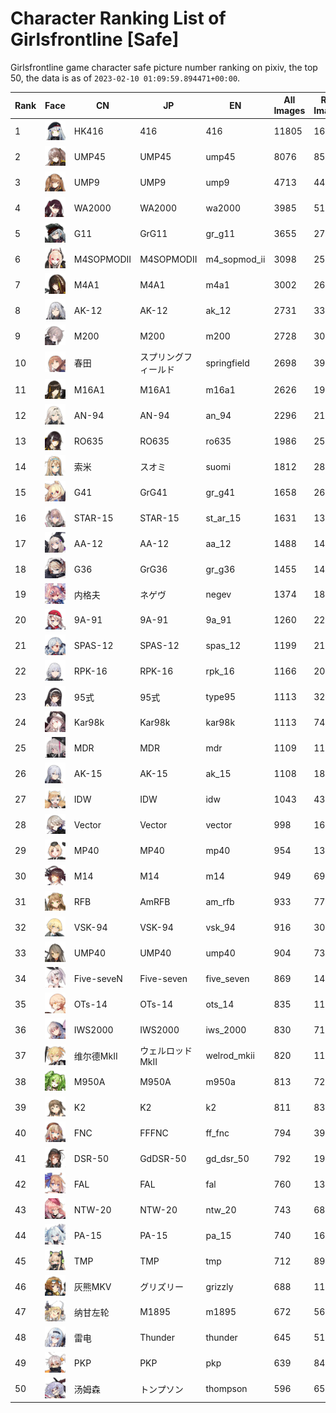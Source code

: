 # Character Ranking List of Girlsfrontline [Safe]

Girlsfrontline game character safe picture number ranking on pixiv, the top 50, the data is as of `2023-02-10 01:09:59.894471+00:00`.

|   Rank | Face                                            | CN         | JP         | EN           |   All Images |   R18 Images |
|--------|-------------------------------------------------|------------|------------|--------------|--------------|--------------|
|      1 | ![416](./images/logo_416.png)                   | HK416      | 416        | 416          |        11805 |         1629 |
|      2 | ![ump45](./images/logo_ump45.png)               | UMP45      | UMP45      | ump45        |         8076 |          858 |
|      3 | ![ump9](./images/logo_ump9.png)                 | UMP9       | UMP9       | ump9         |         4713 |          448 |
|      4 | ![wa2000](./images/logo_wa2000.png)             | WA2000     | WA2000     | wa2000       |         3985 |          515 |
|      5 | ![gr_g11](./images/logo_gr_g11.png)             | G11        | GrG11      | gr_g11       |         3655 |          274 |
|      6 | ![m4_sopmod_ii](./images/logo_m4_sopmod_ii.png) | M4SOPMODII | M4SOPMODII | m4_sopmod_ii |         3098 |          251 |
|      7 | ![m4a1](./images/logo_m4a1.png)                 | M4A1       | M4A1       | m4a1         |         3002 |          266 |
|      8 | ![ak_12](./images/logo_ak_12.png)               | AK-12      | AK-12      | ak_12        |         2731 |          336 |
|      9 | ![m200](./images/logo_m200.png)                 | M200       | M200       | m200         |         2728 |          308 |
|     10 | ![springfield](./images/logo_springfield.png)   | 春田         | スプリングフィールド | springfield  |         2698 |          399 |
|     11 | ![m16a1](./images/logo_m16a1.png)               | M16A1      | M16A1      | m16a1        |         2626 |          198 |
|     12 | ![an_94](./images/logo_an_94.png)               | AN-94      | AN-94      | an_94        |         2296 |          214 |
|     13 | ![ro635](./images/logo_ro635.png)               | RO635      | RO635      | ro635        |         1986 |          259 |
|     14 | ![suomi](./images/logo_suomi.png)               | 索米         | スオミ        | suomi        |         1812 |          281 |
|     15 | ![gr_g41](./images/logo_gr_g41.png)             | G41        | GrG41      | gr_g41       |         1658 |          260 |
|     16 | ![st_ar_15](./images/logo_st_ar_15.png)         | STAR-15    | STAR-15    | st_ar_15     |         1631 |          133 |
|     17 | ![aa_12](./images/logo_aa_12.png)               | AA-12      | AA-12      | aa_12        |         1488 |          142 |
|     18 | ![gr_g36](./images/logo_gr_g36.png)             | G36        | GrG36      | gr_g36       |         1455 |          143 |
|     19 | ![negev](./images/logo_negev.png)               | 内格夫        | ネゲヴ        | negev        |         1374 |          183 |
|     20 | ![9a_91](./images/logo_9a_91.png)               | 9A-91      | 9A-91      | 9a_91        |         1260 |          224 |
|     21 | ![spas_12](./images/logo_spas_12.png)           | SPAS-12    | SPAS-12    | spas_12      |         1199 |          215 |
|     22 | ![rpk_16](./images/logo_rpk_16.png)             | RPK-16     | RPK-16     | rpk_16       |         1166 |          201 |
|     23 | ![type95](./images/logo_type95.png)             | 95式        | 95式        | type95       |         1113 |          326 |
|     24 | ![kar98k](./images/logo_kar98k.png)             | Kar98k     | Kar98k     | kar98k       |         1113 |           74 |
|     25 | ![mdr](./images/logo_mdr.png)                   | MDR        | MDR        | mdr          |         1109 |          112 |
|     26 | ![ak_15](./images/logo_ak_15.png)               | AK-15      | AK-15      | ak_15        |         1108 |          187 |
|     27 | ![idw](./images/logo_idw.png)                   | IDW        | IDW        | idw          |         1043 |           43 |
|     28 | ![vector](./images/logo_vector.png)             | Vector     | Vector     | vector       |          998 |          166 |
|     29 | ![mp40](./images/logo_mp40.png)                 | MP40       | MP40       | mp40         |          954 |          135 |
|     30 | ![m14](./images/logo_m14.png)                   | M14        | M14        | m14          |          949 |           69 |
|     31 | ![am_rfb](./images/logo_am_rfb.png)             | RFB        | AmRFB      | am_rfb       |          933 |           77 |
|     32 | ![vsk_94](./images/logo_vsk_94.png)             | VSK-94     | VSK-94     | vsk_94       |          916 |          303 |
|     33 | ![ump40](./images/logo_ump40.png)               | UMP40      | UMP40      | ump40        |          904 |           73 |
|     34 | ![five_seven](./images/logo_five_seven.png)     | Five-seveN | Five-seven | five_seven   |          869 |          144 |
|     35 | ![ots_14](./images/logo_ots_14.png)             | OTs-14     | OTs-14     | ots_14       |          835 |          114 |
|     36 | ![iws_2000](./images/logo_iws_2000.png)         | IWS2000    | IWS2000    | iws_2000     |          830 |           71 |
|     37 | ![welrod_mkii](./images/logo_welrod_mkii.png)   | 维尔德MkⅡ     | ウェルロッドMkII | welrod_mkii  |          820 |          111 |
|     38 | ![m950a](./images/logo_m950a.png)               | M950A      | M950A      | m950a        |          813 |           72 |
|     39 | ![k2](./images/logo_k2.png)                     | K2         | K2         | k2           |          811 |           83 |
|     40 | ![ff_fnc](./images/logo_ff_fnc.png)             | FNC        | FFFNC      | ff_fnc       |          794 |           39 |
|     41 | ![gd_dsr_50](./images/logo_gd_dsr_50.png)       | DSR-50     | GdDSR-50   | gd_dsr_50    |          792 |          195 |
|     42 | ![fal](./images/logo_fal.png)                   | FAL        | FAL        | fal          |          760 |          132 |
|     43 | ![ntw_20](./images/logo_ntw_20.png)             | NTW-20     | NTW-20     | ntw_20       |          743 |           68 |
|     44 | ![pa_15](./images/logo_pa_15.png)               | PA-15      | PA-15      | pa_15        |          740 |          161 |
|     45 | ![tmp](./images/logo_tmp.png)                   | TMP        | TMP        | tmp          |          712 |           89 |
|     46 | ![grizzly](./images/logo_grizzly.png)           | 灰熊MKV      | グリズリー      | grizzly      |          688 |          118 |
|     47 | ![m1895](./images/logo_m1895.png)               | 纳甘左轮       | M1895      | m1895        |          672 |           56 |
|     48 | ![thunder](./images/logo_thunder.png)           | 雷电         | Thunder    | thunder      |          645 |           51 |
|     49 | ![pkp](./images/logo_pkp.png)                   | PKP        | PKP        | pkp          |          639 |           84 |
|     50 | ![thompson](./images/logo_thompson.png)         | 汤姆森        | トンプソン      | thompson     |          596 |           65 |
